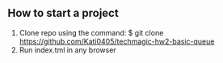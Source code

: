 ## How to start a project

1. Clone repo using the command: $ git clone https://github.com/Kati0405/techmagic-hw2-basic-queue
2. Run index.tml in any browser
